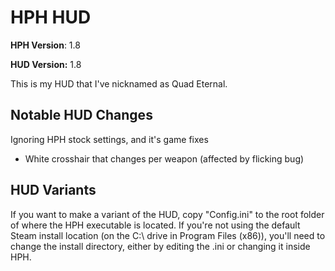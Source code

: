 # HPH HUD

**HPH Version**: 1.8

**HUD Version:** 1.8

This is my HUD that I've nicknamed as Quad Eternal.

## Notable HUD Changes

Ignoring HPH stock settings, and it's game fixes

* White crosshair that changes per weapon (affected by flicking bug)

## HUD Variants

If you want to make a variant of the HUD, copy "Config.ini" to the root folder of where the HPH executable is located. If you're not using the default Steam install location (on the C:\ drive in Program Files (x86)), you'll need to change the install directory, either by editing the .ini or changing it inside HPH.